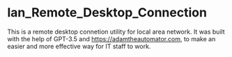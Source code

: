 # lan_Remote_Desktop_Connection
This is a remote desktop connetion utility for local area network.
It was built with the help of GPT-3.5 and https://adamtheautomator.com,
to make an easier and more effective way for IT staff to work. 
